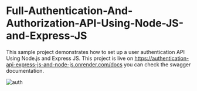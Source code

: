 # Full-Authentication-And-Authorization-API-Using-Node-JS-and-Express-JS

This sample project demonstrates how to set up a user authentication API Using Node.js and Express JS.
This project is live on https://authentication-api-express-js-and-node-js.onrender.com/docs you can check the swagger documentation.

![auth](https://github.com/MitkuDubale38/Full-Authentication-And-Authorization-API-Using-Node-JS-and-Express-JS/assets/60028209/08dcc1ad-5150-422e-b1a1-a6a98740538c)


